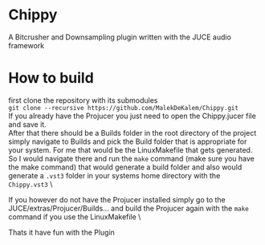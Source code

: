 # Chippy
A Bitcrusher and Downsampling plugin written with the JUCE audio framework

# How to build
first clone the repository with its submodules \
`git clone --recursive https://github.com/MalekDeKalem/Chippy.git` \
If you already have the Projucer you just need to open the Chippy.jucer file and save it. \
After that there should be a Builds folder in the root directory of the project simply navigate to Builds and 
pick the Build folder that is appropriate for your system. For me that would be the LinuxMakefile that gets generated. \
So I would navigate there and run the `make` command (make sure you have the make command) that would generate a build folder and also 
would generate a `.vst3` folder in your systems home directory with the `Chippy.vst3` \

If you however do not have the Projucer installed simply go to the JUCE/extras/Projucer/Builds... and build the Projucer again with the `make` command if you use the 
LinuxMakefile \

Thats it have fun with the Plugin
